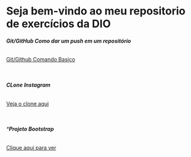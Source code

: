# Seja bem-vindo ao meu repositorio de exercícios da DIO 

###### ***Git/GitHub Como dar um push em um repositório***

[Git/Github Comando Basico](GitGithub/text.md)

<br>

###### ***CLone Instagram***

[Veja o clone aqui](https://luanthierry.github.io/Tela_Instagram/)

<br>

###### ***Projeto Bootstrap**
[Clique aqui para ver](https://luanthierry.github.io/Projeto-Bootstrap_DevF4ncy/)
